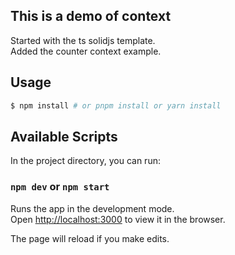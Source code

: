 ## This is a demo of context
Started with the ts solidjs template.<br>
Added the counter context example.
## Usage

```bash
$ npm install # or pnpm install or yarn install
```
## Available Scripts

In the project directory, you can run:

### `npm dev` or `npm start`

Runs the app in the development mode.<br>
Open [http://localhost:3000](http://localhost:3000) to view it in the browser.

The page will reload if you make edits.<br>
